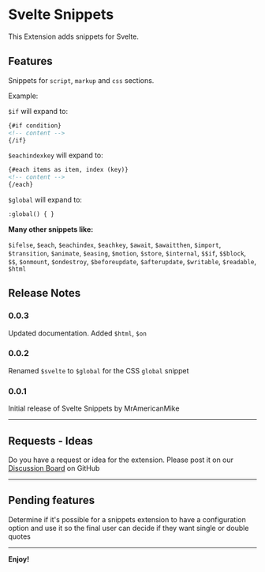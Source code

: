 # Svelte Snippets

This Extension adds snippets for Svelte.

## Features

Snippets for `script`, `markup` and `css` sections.

Example:

`$if` will expand to:

```html
{#if condition}
<!-- content -->
{/if}
```

`$eachindexkey` will expand to:

```html
{#each items as item, index (key)}
<!-- content -->
{/each}
```

`$global` will expand to:

```html
:global() { }
```

**Many other snippets like:**

`$ifelse`, `$each`, `$eachindex`, `$eachkey`, `$await`, `$awaitthen`, `$import`, `$transition`, `$animate`, `$easing`, `$motion`, `$store`, `$internal`, `$$if`, `$$block`, `$$`, `$onmount`, `$ondestroy`, `$beforeupdate`, `$afterupdate`, `$writable`, `$readable`, `$html`

## Release Notes

### 0.0.3

Updated documentation. Added `$html`, `$on`

### 0.0.2

Renamed `$svelte` to `$global` for the CSS `global` snippet

### 0.0.1

Initial release of Svelte Snippets by MrAmericanMike

---

## Requests - Ideas

Do you have a request or idea for the extension. Please post it on our [Discussion Board](https://github.com/MrAmericanMike/sveltesnippets/discussions) on GitHub

---

## Pending features

Determine if it's possible for a snippets extension to have a configuration option and use it so the final user can decide if they want single or double quotes

---

**Enjoy!**

